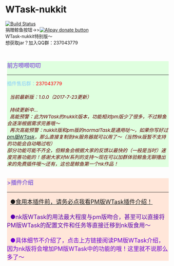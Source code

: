 # WTask-nukkit
[![Build Status](https://travis-ci.org/BlueWhaleNetwork/WTask-nukkit.svg?branch=master)](https://travis-ci.org/BlueWhaleNetwork/WTask-nukkit)<br>
捐赠鲸鱼按钮-&gt;&gt;[![Alipay donate button](https://img.shields.io/badge/paypal-donate-blue.svg)](https://qr.alipay.com/tsx023405zt3zy1xw6nbt40)<br>
WTask-nukkit特别版～<br>
想获取jar？加入QQ群：237043779<br><br><br>


<div class="mdl-grid"><div class="section--center mdl-grid mdl-grid--no-spacing mdl-shadow--2dp" style="margin: 0 5px;width: 100%;background-color:#DFFFDF"><div class="mdl-card__supporting-text" style="width: 100%;color: #87cefa;font-size:15px;text-align:left;">
 <h3 style="margin-top: 5px;color: #9370db;">
 <div class="wrap">前方唠唠叨叨</div>
 </h3><hr>
<span class="mdl-label mdl-label__yellow">插件售后群：<font color=Red>237043779</font></span><br>
<h6><font color=#600000>
&nbsp;&nbsp;当前最新版：1.0.0（2017-7-23更新）<br><br>
&nbsp;&nbsp;持续更新中...<br>
&nbsp;&nbsp;高能预警：此为WTask的nukkit版本，功能相对pm版少了很多，不过鲸鱼会逐渐根据需求完善哦～<br>
&nbsp;&nbsp;再次高能预警：nukkit版和pm版的normalTask是通用哒～，如果你写好过<a href=https://pl.zxda.net/plugins/532.html>pm版WTask</a>，那么直接复制到nk服务器就可以用了～（当然nk版暂不支持的功能会自动略过啦）<br>
部分功能可能不齐全，但鲸鱼会根据大家的反馈以最快的（一般是当时）速度完善功能的！感谢大家对W系列的支持～现在可以加群体验鲸鱼无聊撸出来的免费插件哦～还有，这也是鲸鱼第一个nk作品！
</h6>
</div>
</div>
</div>
<div class="mdl-grid"><div class="section--center mdl-grid mdl-grid--no-spacing mdl-shadow--2dp" style="margin: 0 5px;width: 100%;background-color:#FFE6D9"><div class="mdl-card__supporting-text" style="width: 100%;color: #87cefa;font-size:15px;text-align:left;">
 <h3 style="margin-top: 5px;color: #9370db;">
 &gt;插件介绍
 </h3><hr>
<font size=4>
&nbsp;&nbsp;<font color=#4B0091><a href=https://pl.zxda.net/plugins/532.html>●食用本插件前，请务必点我看PM版WTask插件介绍！</a><br><br></font>
&nbsp;&nbsp;<font color=#5B00AE>●nk版WTask的用法最大程度与pm版吻合，甚至可以直接将PM版WTask的配置文件和任务等直接迁移到nk版食用～<br></font><br>
&nbsp;&nbsp;<font color=#6F00D2>●具体细节不介绍了，点击上方链接阅读PM版WTask介绍，因为nk版将会增加PM版WTask中的功能的哦！这里就不说那么多了～<br></font>
</font>
</div>
</div>
</div>
